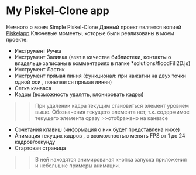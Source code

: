 # My Piskel-Clone app 
Немного о моем Simple Piskel-Clone
Данный проект является копией [Piskelapp](https://www.piskelapp.com/)
Ключевые моменты, которые были реализованы в моем проекте:
- Инструмент Ручка
- Инструмент Заливка (взят в качестве библиотеки, контакты о владельце записаны в комментариях в папке *solutions/floodFill2D.js)
- Инструмент Ластик
- Инструмент прямая линия (функционал: при нажатии на двух точки одной оси , появляется прямая линия)
- Сетка канваса
- Кадры (возможность удалять, клонировать кадры)
>>При удалении кадра текущим становиться элемент уровнем выше. Обозначения текущего элемента нет, т.к. содержимое текущего элемента сразу >>отображено на канвасе
- Сочетания клавиш (информация о них будет представлена ниже)
- Анимация текущих кадров , с возможностью менять FPS от 1 до 24 кадров/секунду
- Стартовая страница 
>>В ней находятся анимированая кнопка запуска приложения и небольшие примеры анимации.
